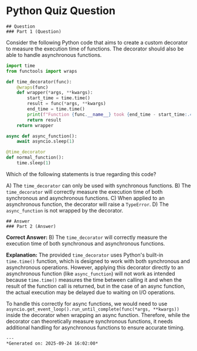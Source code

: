 # Python Quiz Question
    
    ## Question
    ### Part 1 (Question)
Consider the following Python code that aims to create a custom decorator to measure the execution time of functions. The decorator should also be able to handle asynchronous functions.

```python
import time
from functools import wraps

def time_decorator(func):
    @wraps(func)
    def wrapper(*args, **kwargs):
        start_time = time.time()
        result = func(*args, **kwargs)
        end_time = time.time()
        print(f"Function {func.__name__} took {end_time - start_time:.4f} seconds to execute.")
        return result
    return wrapper

async def async_function():
    await asyncio.sleep(1)

@time_decorator
def normal_function():
    time.sleep(1)
```

Which of the following statements is true regarding this code?

A) The `time_decorator` can only be used with synchronous functions.
B) The `time_decorator` will correctly measure the execution time of both synchronous and asynchronous functions.
C) When applied to an asynchronous function, the decorator will raise a `TypeError`.
D) The `async_function` is not wrapped by the decorator.
    
    ## Answer
    ### Part 2 (Answer)
**Correct Answer:** B) The `time_decorator` will correctly measure the execution time of both synchronous and asynchronous functions.

**Explanation:**
The provided `time_decorator` uses Python's built-in `time.time()` function, which is designed to work with both synchronous and asynchronous operations. However, applying this decorator directly to an asynchronous function (like `async_function`) will not work as intended because `time.time()` measures the time between calling it and when the result of the function call is returned, but in the case of an async function, the actual execution may be delayed due to waiting on I/O operations.

To handle this correctly for async functions, we would need to use `asyncio.get_event_loop().run_until_complete(func(*args, **kwargs))` inside the decorator when wrapping an async function. Therefore, while the decorator can theoretically measure synchronous functions, it needs additional handling for asynchronous functions to ensure accurate timing.
    
    ---
    *Generated on: 2025-09-24 16:02:00*
    